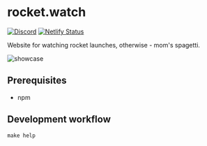 # rocket.watch

[![Discord](https://img.shields.io/discord/590479766893887489)](https://discord.gg/VdCWxpQ) [![Netlify Status](https://api.netlify.com/api/v1/badges/dd4154a3-2721-46b9-bdff-136de3c95f1f/deploy-status)](https://app.netlify.com/sites/rocketwatch/deploys) 

Website for watching rocket launches, otherwise - mom's spagetti.

![showcase](https://i.imgur.com/qJ6fE74.png)


## Prerequisites
- npm

## Development workflow
```
make help
```

